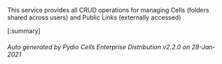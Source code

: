 






This service provides all CRUD operations for managing Cells (folders shared across users) and Public Links (externally accessed)

[:summary]

###### Auto generated by Pydio Cells Enterprise Distribution v2.2.0 on 28-Jan-2021
